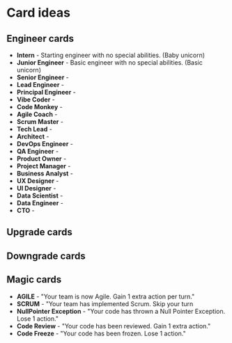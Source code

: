# Card ideas

## Engineer cards

- **Intern** - Starting engineer with no special abilities. (Baby unicorn)
- **Junior Engineer** - Basic engineer with no special abilities. (Basic unicorn)
- **Senior Engineer** -
- **Lead Engineer** -
- **Principal Engineer** -
- **Vibe Coder** -
- **Code Monkey** -
- **Agile Coach** -
- **Scrum Master** -
- **Tech Lead** -
- **Architect** -
- **DevOps Engineer** -
- **QA Engineer** -
- **Product Owner** -
- **Project Manager** -
- **Business Analyst** -
- **UX Designer** -
- **UI Designer** -
- **Data Scientist** -
- **Data Engineer** -
- **CTO** -

## Upgrade cards

## Downgrade cards

## Magic cards

- **AGILE** - "Your team is now Agile. Gain 1 extra action per turn."
- **SCRUM** - "Your team has implemented Scrum. Skip your turn
- **NullPointer Exception** - "Your code has thrown a Null Pointer Exception. Lose 1 action."
- **Code Review** - "Your code has been reviewed. Gain 1 extra action."
- **Code Freeze** - "Your code has been frozen. Lose 1 action."
